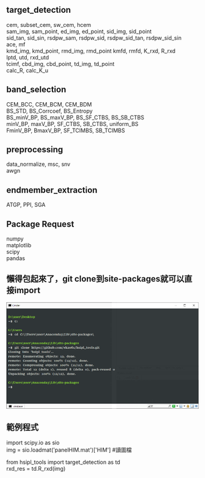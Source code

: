 ## target_detection
cem, subset_cem, sw_cem, hcem  
sam_img, sam_point, ed_img, ed_point, sid_img, sid_point  
sid_tan, sid_sin, rsdpw_sam, rsdpw_sid, rsdpw_sid_tan, rsdpw_sid_sin  
ace, mf  
kmd_img, kmd_point, rmd_img, rmd_point
kmfd, rmfd, K_rxd, R_rxd  
lptd, utd, rxd_utd  
tcimf, cbd_img, cbd_point, td_img, td_point  
calc_R, calc_K_u  

## band_selection
CEM_BCC, CEM_BCM, CEM_BDM  
BS_STD, BS_Corrcoef, BS_Entropy  
BS_minV_BP, BS_maxV_BP, BS_SF_CTBS, BS_SB_CTBS  
minV_BP, maxV_BP, SF_CTBS, SB_CTBS, uniform_BS  
FminV_BP, BmaxV_BP, SF_TCIMBS, SB_TCIMBS  

## preprocessing  
data_normalize, msc, snv  
awgn  

## endmember_extraction  
ATGP, PPI, SGA  

## Package Request
numpy  
matplotlib  
scipy  
pandas  

## 懶得包起來了，git clone到site-packages就可以直接import
![image](https://github.com/ek2061/hsipl_tools/blob/master/cmd.png)

## 範例程式
import scipy.io as sio  
img = sio.loadmat('panelHIM.mat')['HIM']  #讀圖檔  

from hsipl_tools import target_detection as td   
rxd_res = td.R_rxd(img)  
